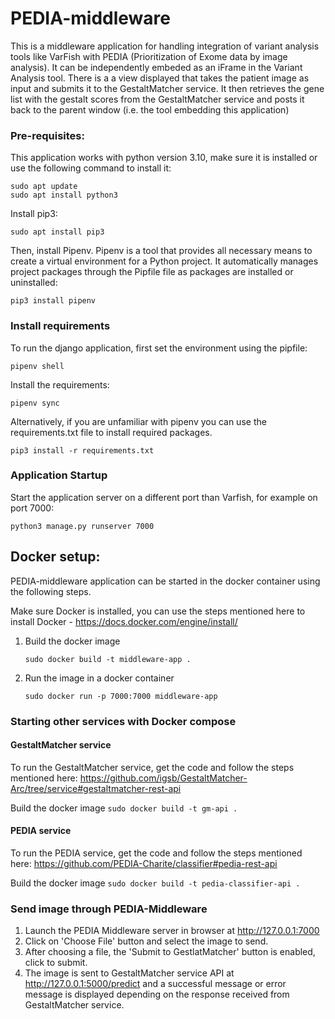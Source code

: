 # PEDIA-middleware
This is a middleware application for handling integration of variant analysis tools like VarFish with PEDIA (Prioritization of Exome data by image analysis). It can be independently embeded 
as an iFrame in the Variant Analysis tool. There is a a view displayed that takes the patient image as input and submits it to the GestaltMatcher service. It then retrieves the gene list with the 
gestalt scores from the GestaltMatcher service and posts it back to the parent window (i.e. the tool embedding this application) 

### Pre-requisites:
This application works with python version 3.10, make sure it is installed or use the following command to install it:
```
sudo apt update
sudo apt install python3
```

Install pip3:
``` 
sudo apt install pip3 
```

Then, install Pipenv. Pipenv is a tool that provides all necessary means to create a virtual environment for a 
Python project. It automatically manages project packages through the Pipfile file as packages are installed or uninstalled:
```
pip3 install pipenv
```

### Install requirements
To run the django application, first set the environment using the pipfile:
```
pipenv shell
```
Install the requirements:
```
pipenv sync
```
Alternatively, if you are unfamiliar with pipenv you can use the requirements.txt file to install required packages.
```
pip3 install -r requirements.txt
```

### Application Startup
Start the application server on a different port than Varfish, for example on port 7000:
```
python3 manage.py runserver 7000
```

## Docker setup:
PEDIA-middleware application can be started in the docker container using the following steps.

Make sure Docker is installed, you can use the steps mentioned here to install Docker - https://docs.docker.com/engine/install/ 
1. Build the docker image
    ```
    sudo docker build -t middleware-app .
    ```
2. Run the image in a docker container
    ```
    sudo docker run -p 7000:7000 middleware-app
    ```

### Starting other services with Docker compose

#### GestaltMatcher service

To run the GestaltMatcher service, get the code and follow the steps mentioned here:
https://github.com/igsb/GestaltMatcher-Arc/tree/service#gestaltmatcher-rest-api

Build the docker image 
    ```
    sudo docker build -t gm-api .
    ```
#### PEDIA service
To run the PEDIA service, get the code and follow the steps mentioned here:
https://github.com/PEDIA-Charite/classifier#pedia-rest-api

Build the docker image 
    ```
    sudo docker build -t pedia-classifier-api .
    ```

### Send image through PEDIA-Middleware
1. Launch the PEDIA Middleware server in browser at http://127.0.0.1:7000
2. Click on 'Choose File' button and select the image to send.
3. After choosing a file, the 'Submit to GestlatMatcher' button is enabled, click to submit.
4. The image is sent to GestaltMatcher service API at http://127.0.0.1:5000/predict and a successful message or error 
message is displayed depending on the response received from GestaltMatcher service.

